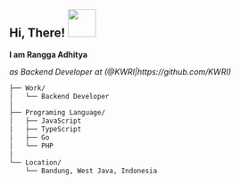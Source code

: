 <!-- **deneuv34/deneuv34** is a ✨ _special_ ✨ repository because its `README.md` (this file) appears on your GitHub profile.** -->

<h2> Hi, There! <img src="https://media.giphy.com/media/mGcNjsfWAjY5AEZNw6/giphy.gif" width="50"></h2>
<p><b>I am Rangga Adhitya</b></p>
<p><em>as Backend Developer at (@KWRI|https://github.com/KWRI)
</em></p>

```bash
├── Work/
│   └── Backend Developer
│
├── Programing Language/
│   ├── JavaScript
│   ├── TypeScript
│   ├── Go
│   └── PHP
│
└── Location/
    └── Bandung, West Java, Indonesia
```
